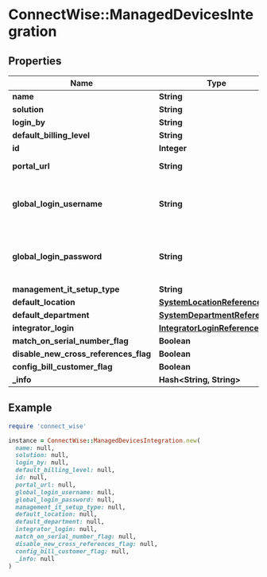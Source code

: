 # ConnectWise::ManagedDevicesIntegration

## Properties

| Name | Type | Description | Notes |
| ---- | ---- | ----------- | ----- |
| **name** | **String** |  Max length: 30; |  |
| **solution** | **String** |  Max length: 30; |  |
| **login_by** | **String** |  |  |
| **default_billing_level** | **String** |  |  |
| **id** | **Integer** |  | [optional] |
| **portal_url** | **String** |  Max length: 200; | [optional] |
| **global_login_username** | **String** | This is only required when globalLoginFlag &#x3D; true Max length: 50; | [optional] |
| **global_login_password** | **String** | This is only required when globalLoginFlag &#x3D; true Max length: 50; | [optional] |
| **management_it_setup_type** | **String** |  | [optional] |
| **default_location** | [**SystemLocationReference**](SystemLocationReference.md) |  | [optional] |
| **default_department** | [**SystemDepartmentReference**](SystemDepartmentReference.md) |  | [optional] |
| **integrator_login** | [**IntegratorLoginReference**](IntegratorLoginReference.md) |  | [optional] |
| **match_on_serial_number_flag** | **Boolean** |  | [optional] |
| **disable_new_cross_references_flag** | **Boolean** |  | [optional] |
| **config_bill_customer_flag** | **Boolean** |  | [optional] |
| **_info** | **Hash&lt;String, String&gt;** |  | [optional] |

## Example

```ruby
require 'connect_wise'

instance = ConnectWise::ManagedDevicesIntegration.new(
  name: null,
  solution: null,
  login_by: null,
  default_billing_level: null,
  id: null,
  portal_url: null,
  global_login_username: null,
  global_login_password: null,
  management_it_setup_type: null,
  default_location: null,
  default_department: null,
  integrator_login: null,
  match_on_serial_number_flag: null,
  disable_new_cross_references_flag: null,
  config_bill_customer_flag: null,
  _info: null
)
```

